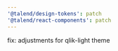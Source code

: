 ```yaml
---
'@talend/design-tokens': patch
'@talend/react-components': patch
---
```


fix: adjustments for qlik-light theme
